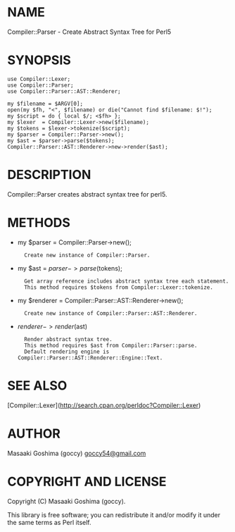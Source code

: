 # NAME

Compiler::Parser - Create Abstract Syntax Tree for Perl5

# SYNOPSIS

    use Compiler::Lexer;
    use Compiler::Parser;
    use Compiler::Parser::AST::Renderer;

    my $filename = $ARGV[0];
    open(my $fh, "<", $filename) or die("Cannot find $filename: $!");
    my $script = do { local $/; <$fh> };
    my $lexer  = Compiler::Lexer->new($filename);
    my $tokens = $lexer->tokenize($script);
    my $parser = Compiler::Parser->new();
    my $ast = $parser->parse($tokens);
    Compiler::Parser::AST::Renderer->new->render($ast);

# DESCRIPTION

Compiler::Parser creates abstract syntax tree for perl5.

# METHODS

- my $parser = Compiler::Parser->new();

        Create new instance of Compiler::Parser.
- my $ast = $parser->parse($tokens);

        Get array reference includes abstract syntax tree each statement.
        This method requires $tokens from Compiler::Lexer::tokenize.
- my $renderer = Compiler::Parser::AST::Renderer->new();

        Create new instance of Compiler::Parser::AST::Renderer.
- $renderer->render($ast)

        Render abstract syntax tree.
        This method requires $ast from Compiler::Parser::parse.
        Default rendering engine is Compiler::Parser::AST::Renderer::Engine::Text.

# SEE ALSO

\[Compiler::Lexer\](http://search.cpan.org/perldoc?Compiler::Lexer)

# AUTHOR

Masaaki Goshima (goccy) <goccy54@gmail.com>

# COPYRIGHT AND LICENSE

Copyright (C) Masaaki Goshima (goccy).

This library is free software; you can redistribute it and/or modify
it under the same terms as Perl itself.
